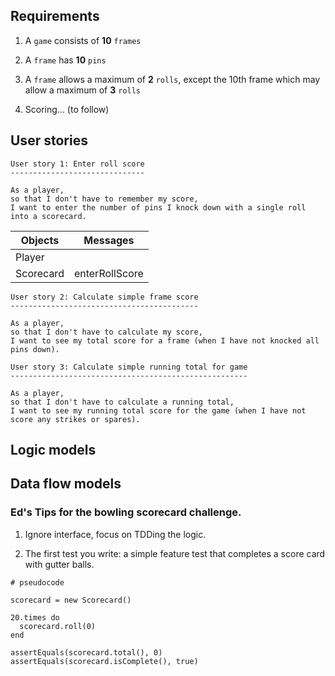 ## Requirements

1. A `game` consists of **10** `frames`

2. A `frame` has **10** `pins`

3. A `frame` allows a maximum of **2** `rolls`, except the 10th frame which may allow a maximum of **3** `rolls`

4. Scoring... (to follow)





## User stories

```
User story 1: Enter roll score
------------------------------

As a player,
so that I don't have to remember my score,
I want to enter the number of pins I knock down with a single roll into a scorecard.
```

Objects | Messages
--------------- | --------------------
Player | 
Scorecard | enterRollScore


```
User story 2: Calculate simple frame score
------------------------------------------

As a player,
so that I don't have to calculate my score,
I want to see my total score for a frame (when I have not knocked all pins down).
```



```
User story 3: Calculate simple running total for game
-----------------------------------------------------

As a player,
so that I don't have to calculate a running total,
I want to see my running total score for the game (when I have not score any strikes or spares).

```


## Logic models

## Data flow models



### Ed's Tips for the bowling scorecard challenge.

1. Ignore interface, focus on TDDing the logic.

2. The first test you write: a simple feature test that completes a score card with gutter balls.
```
# pseudocode

scorecard = new Scorecard()

20.times do
  scorecard.roll(0)
end

assertEquals(scorecard.total(), 0)
assertEquals(scorecard.isComplete(), true)
```